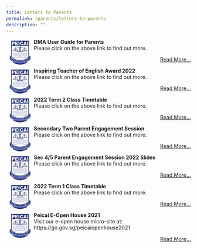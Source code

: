 ```yaml
---
title: Letters to Parents
permalink: /parents/letters-to-parents
description: ""
---
```

<div><img style="width: 15%;" src="/images/logo.jpg" align = "left" />
<p><strong>DMA User Guide for Parents<br /></strong>Please click on the above link to find out more.</p>
<p style="text-align: right;"><a href="/others/dma-user-guide-for-parents">Read More...</a></p>
<div><img style="width: 15%;" src="/images/logo.jpg" align = "left" />
<p><strong>Inspiring Teacher of English Award 2022<br /></strong>Please click on the above link to find out more.</p>
<p style="text-align: right;"><a href="/others/inspiring-teacher-of-english-award-2022">Read More...</a></p>
<div><img style="width: 15%;" src="/images/logo.jpg" align = "left" />
<p><strong>2022 Term 2 Class Timetable<br /></strong>Please click on the above link to find out more.</p>
<p style="text-align: right;"><a href="/files/2022%20Term%202%20Class_Final_wef%2021%20Mar_v2%20for%20website.pdf">Read More...</a></p>
<div><img style="width: 15%;" src="/images/logo.jpg" align = "left" />
<p><strong>Secondary Two Parent Engagement Session<br /></strong>Please click on the above link to find out more.</p>
<p style="text-align: right;"><a href="/others/secondary-two-parent-engagement-session">Read More...</a></p>
<div><img style="width: 15%;" src="/images/logo.jpg" align = "left" />
<p><strong>Sec 4/5 Parent Engagement Session 2022 Slides<br /></strong>Please click on the above link to find out more.</p>
<p style="text-align: right;"><a href="/others/sec-4-5-parent-engagement-session-2022">Read More...</a></p>
<div><img style="width: 15%;" src="/images/logo.jpg" align = "left" />
<p><strong>2022 Term 1 Class Timetable<br /></strong>Please click on the above link to find out more.</p>
<p style="text-align: right;"><a href="/files/2022%20Term%201%20Class_Final%20For%20Website.pdf">Read More...</a></p>
<div><img style="width: 15%;" src="/images/logo.jpg" align = "left" />
<p><strong>Peicai E-Open House 2021<br /></strong>Visit our e-open house micro-site at: https://go.gov.sg/peicaiopenhouse2021</p>
<p style="text-align: right;"><a href="https://sites.google.com/moe.edu.sg/peicaisecondaryschool/home?authuser=0">Read More...</a></p>